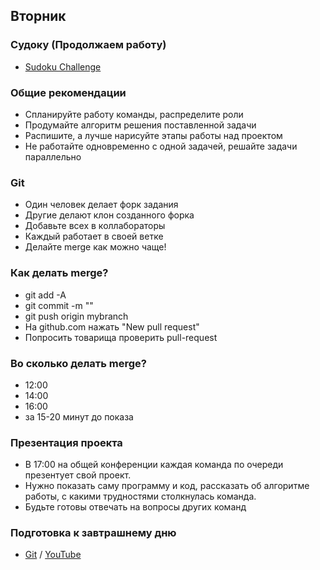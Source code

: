 ## Вторник
### Судоку (Продолжаем работу)


- [Sudoku Challenge](../../../../project-sudoku)

### Общие рекомендации

* Спланируйте работу команды, распределите роли
* Продумайте алгоритм решения поставленной задачи
* Распишите, а лучше нарисуйте этапы работы над проектом
* Не работайте одновременно с одной задачей, решайте задачи параллельно

### Git

* Один человек делает форк задания
* Другие делают клон созданного форка
* Добавьте всех в коллабораторы
* Каждый работает в своей ветке
* Делайте merge как можно чаще!

### Как делать merge?

* git add -A
* git commit -m ""
* git push origin mybranch
* На github.com нажать "New pull request"
* Попросить товарища проверить pull-request

### Во сколько делать merge?

* 12:00
* 14:00
* 16:00
* за 15-20 минут до показа

### Презентация проекта

* В 17:00 на общей конференции каждая команда по очереди презентует свой проект.
* Нужно показать саму программу и код, рассказать об алгоритме работы, с какими трудностями столкнулась команда.
* Будьте готовы отвечать на вопросы других команд

### Подготовка к завтрашнему дню
- [Git](https://github.com/Elbrus-Bootcamp/short-squeeze-phase-1/tree/master/week-2/objects) / [YouTube](https://youtu.be/VyDuJMxEf-0) 
